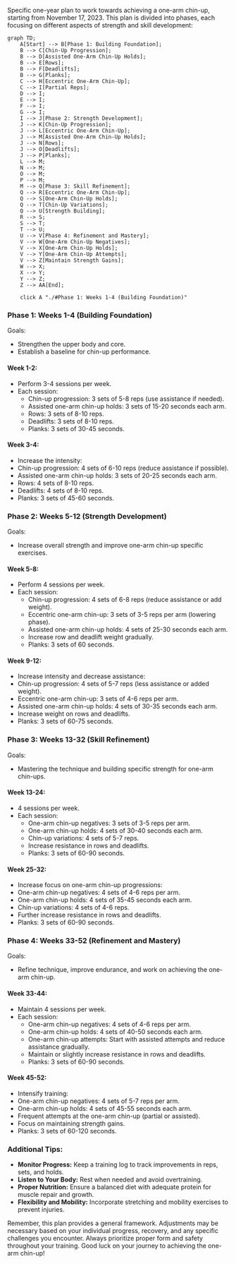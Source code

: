 Specific one-year plan to work towards achieving a one-arm chin-up, starting from November 17, 2023. This plan is divided into phases, each focusing on different aspects of strength and skill development:
```mermaid
graph TD;
    A[Start] --> B[Phase 1: Building Foundation];
    B --> C[Chin-Up Progression];
    B --> D[Assisted One-Arm Chin-Up Holds];
    B --> E[Rows];
    B --> F[Deadlifts];
    B --> G[Planks];
    C --> H[Eccentric One-Arm Chin-Up];
    C --> I[Partial Reps];
    D --> I;
    E --> I;
    F --> I;
    G --> I;
    I --> J[Phase 2: Strength Development];
    J --> K[Chin-Up Progression];
    J --> L[Eccentric One-Arm Chin-Up];
    J --> M[Assisted One-Arm Chin-Up Holds];
    J --> N[Rows];
    J --> O[Deadlifts];
    J --> P[Planks];
    L --> M;
    N --> M;
    O --> M;
    P --> M;
    M --> Q[Phase 3: Skill Refinement];
    Q --> R[Eccentric One-Arm Chin-Up];
    Q --> S[One-Arm Chin-Up Holds];
    Q --> T[Chin-Up Variations];
    Q --> U[Strength Building];
    R --> S;
    S --> T;
    T --> U;
    U --> V[Phase 4: Refinement and Mastery];
    V --> W[One-Arm Chin-Up Negatives];
    V --> X[One-Arm Chin-Up Holds];
    V --> Y[One-Arm Chin-Up Attempts];
    V --> Z[Maintain Strength Gains];
    W --> X;
    X --> Y;
    Y --> Z;
    Z --> AA[End];

    click A "./#Phase 1: Weeks 1-4 (Building Foundation)"

```
### Phase 1: Weeks 1-4 (Building Foundation)
Goals:
- Strengthen the upper body and core.
- Establish a baseline for chin-up performance.

#### Week 1-2:
- Perform 3-4 sessions per week.
- Each session:
  - Chin-up progression: 3 sets of 5-8 reps (use assistance if needed).
  - Assisted one-arm chin-up holds: 3 sets of 15-20 seconds each arm.
  - Rows: 3 sets of 8-10 reps.
  - Deadlifts: 3 sets of 8-10 reps.
  - Planks: 3 sets of 30-45 seconds.

#### Week 3-4:
- Increase the intensity:
- Chin-up progression: 4 sets of 6-10 reps (reduce assistance if possible).
- Assisted one-arm chin-up holds: 3 sets of 20-25 seconds each arm.
- Rows: 4 sets of 8-10 reps.
- Deadlifts: 4 sets of 8-10 reps.
- Planks: 3 sets of 45-60 seconds.

### Phase 2: Weeks 5-12 (Strength Development)
Goals:
- Increase overall strength and improve one-arm chin-up specific exercises.

#### Week 5-8:
- Perform 4 sessions per week.
- Each session:
  - Chin-up progression: 4 sets of 6-8 reps (reduce assistance or add weight).
  - Eccentric one-arm chin-up: 3 sets of 3-5 reps per arm (lowering phase).
  - Assisted one-arm chin-up holds: 4 sets of 25-30 seconds each arm.
  - Increase row and deadlift weight gradually.
  - Planks: 3 sets of 60 seconds.

#### Week 9-12:
- Increase intensity and decrease assistance:
- Chin-up progression: 4 sets of 5-7 reps (less assistance or added weight).
- Eccentric one-arm chin-up: 3 sets of 4-6 reps per arm.
- Assisted one-arm chin-up holds: 4 sets of 30-35 seconds each arm.
- Increase weight on rows and deadlifts.
- Planks: 3 sets of 60-75 seconds.

### Phase 3: Weeks 13-32 (Skill Refinement)
Goals:
- Mastering the technique and building specific strength for one-arm chin-ups.

#### Week 13-24:
- 4 sessions per week.
- Each session:
  - One-arm chin-up negatives: 3 sets of 3-5 reps per arm.
  - One-arm chin-up holds: 4 sets of 30-40 seconds each arm.
  - Chin-up variations: 4 sets of 5-7 reps.
  - Increase resistance in rows and deadlifts.
  - Planks: 3 sets of 60-90 seconds.

#### Week 25-32:
- Increase focus on one-arm chin-up progressions:
- One-arm chin-up negatives: 4 sets of 4-6 reps per arm.
- One-arm chin-up holds: 4 sets of 35-45 seconds each arm.
- Chin-up variations: 4 sets of 4-6 reps.
- Further increase resistance in rows and deadlifts.
- Planks: 3 sets of 60-90 seconds.

### Phase 4: Weeks 33-52 (Refinement and Mastery)
Goals:
- Refine technique, improve endurance, and work on achieving the one-arm chin-up.

#### Week 33-44:
- Maintain 4 sessions per week.
- Each session:
  - One-arm chin-up negatives: 4 sets of 4-6 reps per arm.
  - One-arm chin-up holds: 4 sets of 40-50 seconds each arm.
  - One-arm chin-up attempts: Start with assisted attempts and reduce assistance gradually.
  - Maintain or slightly increase resistance in rows and deadlifts.
  - Planks: 3 sets of 60-90 seconds.

#### Week 45-52:
- Intensify training:
- One-arm chin-up negatives: 4 sets of 5-7 reps per arm.
- One-arm chin-up holds: 4 sets of 45-55 seconds each arm.
- Frequent attempts at the one-arm chin-up (partial or assisted).
- Focus on maintaining strength gains.
- Planks: 3 sets of 60-120 seconds.

### Additional Tips:
- **Monitor Progress:** Keep a training log to track improvements in reps, sets, and holds.
- **Listen to Your Body:** Rest when needed and avoid overtraining.
- **Proper Nutrition:** Ensure a balanced diet with adequate protein for muscle repair and growth.
- **Flexibility and Mobility:** Incorporate stretching and mobility exercises to prevent injuries.

Remember, this plan provides a general framework. Adjustments may be necessary based on your individual progress, recovery, and any specific challenges you encounter. Always prioritize proper form and safety throughout your training. Good luck on your journey to achieving the one-arm chin-up!
